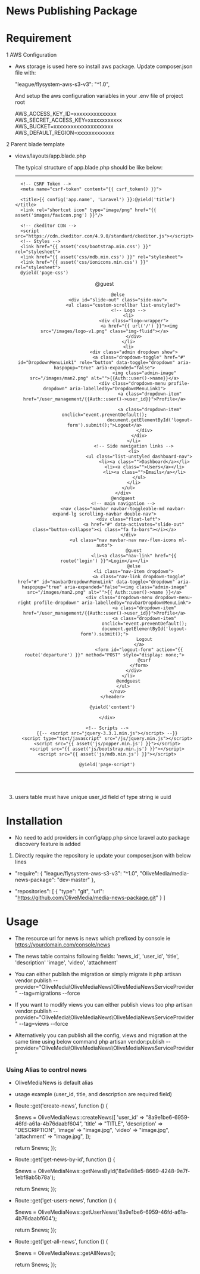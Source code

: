 # News Publishing Package

# Requirement 
1 AWS Configuration
* Aws storage is used here so install aws package. Update composer.json file with:
  
  "league/flysystem-aws-s3-v3": "^1.0",
  
  And setup the aws configuration variables in your .env file of project root
  
  AWS_ACCESS_KEY_ID=xxxxxxxxxxxxxxx
  AWS_SECRET_ACCESS_KEY=xxxxxxxxxxxx
  AWS_BUCKET=xxxxxxxxxxxxxxxxxxxxx
  AWS_DEFAULT_REGION=xxxxxxxxxxxxx
     
2 Parent blade template
* views/layouts/app.blade.php
    
    The typical structure of app.blade.php should be like below:
    
    ---------------------------------------------------
    <!DOCTYPE html>
    <html lang="{{ app()->getLocale() }}">
    <head>
        <meta charset="utf-8">
        <meta http-equiv="X-UA-Compatible" content="IE=edge">
        <meta name="viewport" content="width=device-width, initial-scale=1">
    
        <!-- CSRF Token -->
        <meta name="csrf-token" content="{{ csrf_token() }}">
    
        <title>{{ config('app.name', 'Laravel') }}:@yield('title')</title>
        <link rel="shortcut icon" type="image/png" href="{{ asset('images/favicon.png') }}"/>
    
        <!-- ckeditor CDN -->
        <script src="https://cdn.ckeditor.com/4.9.0/standard/ckeditor.js"></script>
        <!-- Styles -->
        <link href="{{ asset('css/bootstrap.min.css') }}" rel="stylesheet">
        <link href="{{ asset('css/mdb.min.css') }}" rel="stylesheet">
        <link href="{{ asset('css/ionicons.min.css') }}" rel="stylesheet">
        @yield('page-css')
    </head>
    <body>
        <div id="app">
            <header class="header">
                <!-- Sidebar navigation -->
                @guest
    
                @else
                <div id="slide-out" class="side-nav">
                    <ul class="custom-scrollbar list-unstyled">
                        <!-- Logo -->
                        <li>
                            <div class="logo-wrapper">
                                <a href="{{ url('/') }}"><img src="/images/logo-v1.png" class="img-fluid"></a>
                            </div>
                        </li>
                        <li>
                            <div class="admin dropdown show">
                                <a class="dropdown-toggle" href="#" id="DropdownMenuLink1" role="button" data-toggle="dropdown" aria-haspopup="true" aria-expanded="false">
                                    <img class="admin-image" src="/images/man2.png" alt="">{{Auth::user()->name}}</a>
                                    <div class="dropdown-menu profile-dropdown" aria-labelledby="DropdownMenuLink1">
                                        <a class="dropdown-item" href="/user_management/{{Auth::user()->user_id}}">Profile</a>
    
                                        <a class="dropdown-item" onclick="event.preventDefault();
                                        document.getElementById('logout-form').submit();">Logout</a>
                                    </div>
                                </div>
                            </li>
                            <!-- Side navigation links -->
                            <li>
                                <ul class="list-unstyled dashboard-nav">
                                    <li><a class="">Dashboard</a></li>
                                    <li><a class="">Users</a></li>
                                    <li><a class="">Emails</a></li>
                                </ul>
                            </li>
                        </ul>
                    </div>
                    @endguest
                    <!-- main navigation -->
                    <nav class="navbar navbar-toggleable-md navbar-expand-lg scrolling-navbar double-nav">
                        <div class="float-left">
                            <a href="#" data-activates="slide-out" class="button-collapse"><i class="fa fa-bars"></i></a>
                        </div>
                        <ul class="nav navbar-nav nav-flex-icons ml-auto">
                            @guest
                            <li><a class="nav-link" href="{{ route('login') }}">Login</a></li>
                            @else
                            <li class="nav-item dropdown">
                                <a class="nav-link dropdown-toggle" href="#" id="navbarDropdownMenuLink" data-toggle="dropdown" aria-haspopup="true" aria-expanded="false"><img class="admin-image" src="/images/man2.png" alt="">{{ Auth::user()->name }}</a>
                                <div class="dropdown-menu dropdown-menu-right profile-dropdown" aria-labelledby="navbarDropdownMenuLink">
                                    <a class="dropdown-item" href="/user_management/{{Auth::user()->user_id}}">Profile</a>
                                    <a class="dropdown-item"
                                    onclick="event.preventDefault();
                                    document.getElementById('logout-form').submit();">
                                    Logout
                                </a>
                                <form id="logout-form" action="{{ route('departure') }}" method="POST" style="display: none;">
                                    @csrf
                                </form>
                            </div>
                        </li>
                        @endguest
                    </ul>
                </nav>
            </header>
    
            @yield('content')
    
        </div>
    
        <!-- Scripts -->
        {{-- <script src="jquery-3.3.1.min.js"></script> --}}
        <script type="text/javascript" src="/js/jquery.min.js"></script>
        <script src="{{ asset('js/popper.min.js') }}"></script>
        <script src="{{ asset('js/bootstrap.min.js') }}"></script>
        <script src="{{ asset('js/mdb.min.js') }}"></script>
    
        @yield('page-script')
    </body>
    </html>

    ---------------------------------------------------
    
3) users table must have unique user_id field of type string ie uuid

    
# Installation 
* No need to add providers in config/app.php since laravel auto package discovery feature is added
	
1. Directly require the repository ie update your composer.json with below lines
*    "require": {
        "league/flysystem-aws-s3-v3": "^1.0",
        "OliveMedia/media-news-package": "dev-master"
    },

*    "repositories": [
        {
            "type": "git",
            "url":  "https://github.com/OliveMedia/media-news-package.git"
        }
    ]
    
    
# Usage
* The resource url for news is news which prefixed by console
ie https://yourdomain.com/console/news

* The news table contains following fields:
'news_id',
'user_id',
'title',
'description'
'image',
'video',
'attachment'

* You can either publish the migration or simply migrate it
php artisan vendor:publish --provider="OliveMedia\OliveMediaNews\OliveMediaNewsServiceProvider" --tag=migrations --force
* If you want to modify views you can either publish views too
php artisan vendor:publish --provider="OliveMedia\OliveMediaNews\OliveMediaNewsServiceProvider" --tag=views --force

* Alternatively you can publish all the config, views and migration at the same time using below command
 php artisan vendor:publish --provider="OliveMedia\OliveMediaNews\OliveMediaNewsServiceProvider"
 
 
 ### Using Alias to control news
 
 * OliveMediaNews is default alias
 
 
 * usage example (user_id, title, and description are required field)
 
 * Route::get('create-news', function () {
 
     $news = OliveMediaNews::createNews([
         'user_id' => "8a9e1be6-6959-46fd-a61a-4b76daabf604",
         'title' => "TITLE",
         'description' => "DESCRIPTION",
         'image' => "image.jpg",
         'video' => "image.jpg",
         'attachment' => "image.jpg",
     ]);
 
     return $news;
 });
 
 * Route::get('get-news-by-id', function () {
 
     $news = OliveMediaNews::getNewsById('8a9e88e5-8669-4248-9e7f-1ebf8ab5b78a');
 
     return $news;
 });
 * Route::get('get-users-news', function () {
 
     $news = OliveMediaNews::getUserNews('8a9e1be6-6959-46fd-a61a-4b76daabf604');
 
     return $news;
 });
 * Route::get('get-all-news', function () {
 
     $news = OliveMediaNews::getAllNews();
 
     return $news;
 });
 
 
 